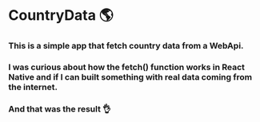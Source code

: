 # CountryData 🌎

 ### This is a simple app that fetch country data from a WebApi.

 ### I was curious about how the fetch() function works in React Native and if I can built something with real data coming from the internet.

 ### And that was the result 👌

